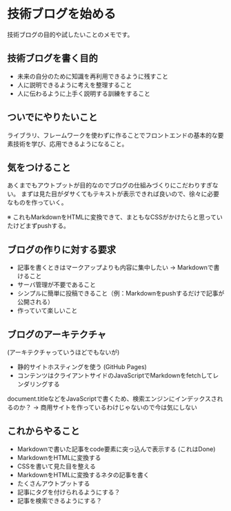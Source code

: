 # 技術ブログを始める

技術ブログの目的や試したいことのメモです。

## 技術ブログを書く目的

- 未来の自分のために知識を再利用できるように残すこと
- 人に説明できるように考えを整理すること
- 人に伝わるように上手く説明する訓練をすること

## ついでにやりたいこと

ライブラリ、フレームワークを使わずに作ることでフロントエンドの基本的な要素技術を学び、応用できるようになること。

## 気をつけること

あくまでもアウトプットが目的なのでブログの仕組みづくりにこだわりすぎない。
まずは見た目がダサくてもテキストが表示できれば良いので、徐々に必要なものを作っていく。

※ これもMarkdownをHTMLに変換できて、まともなCSSがかけたらと思っていたけどまずpushする。

## ブログの作りに対する要求

- 記事を書くときはマークアップよりも内容に集中したい → Markdownで書けること
- サーバ管理が不要であること
- シンプルに簡単に投稿できること（例：Markdownをpushするだけで記事が公開される）
- 作っていて楽しいこと

## ブログのアーキテクチャ

(アーキテクチャっていうほどでもないが)
- 静的サイトホスティングを使う (GitHub Pages)
- コンテンツはクライアントサイドのJavaScriptでMarkdownをfetchしてレンダリングする

document.titleなどをJavaScriptで書くため、検索エンジンにインデックスされるのか？ → 商用サイトを作っているわけじゃないので今は気にしない

## これからやること

- Markdownで書いた記事をcode要素に突っ込んで表示する (これはDone)
- MarkdownをHTMLに変換する
- CSSを書いて見た目を整える
- MarkdownをHTMLに変換するネタの記事を書く
- たくさんアウトプットする
- 記事にタグを付けられるようにする？
- 記事を検索できるようにする？
